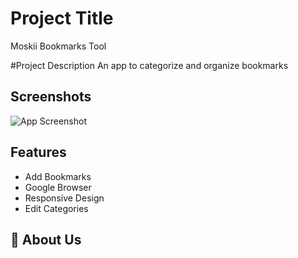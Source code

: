 # Project Title

Moskii Bookmarks Tool

#Project Description
An app to categorize and organize bookmarks

## Screenshots

<!-- ![App Screenshot](http://hanselreynoso.com/wp-content/uploads/2022/04/Screen-Shot-2022-04-29-at-10.45.23-AM.png) -->

![App Screenshot](http://hanselreynoso.com/wp-content/uploads/2022/04/Screen-Shot-2022-04-29-at-10.44.49-AM.png)

## Features

- Add Bookmarks
- Google Browser
- Responsive Design
- Edit Categories

## 🚀 About Us